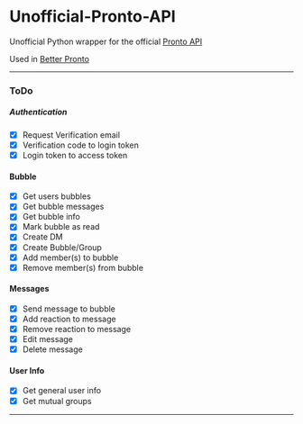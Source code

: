 # Unofficial-Pronto-API

Unofficial Python wrapper for the official [Pronto API](https://developers.pronto.io/docs/pronto-api/f6c46f99eac74-pronto-api)

Used in [Better Pronto](https://github.com/Society451/Better-Pronto)

---- 
### ToDo

##### Authentication
- [x] Request Verification email
- [x] Verification code to login token
- [x] Login token to access token

#### Bubble
- [x] Get users bubbles
- [x] Get bubble messages
- [x] Get bubble info
- [x] Mark bubble as read
- [x] Create DM
- [x] Create Bubble/Group
- [x] Add member(s) to bubble
- [x] Remove member(s) from bubble

#### Messages
- [x] Send message to bubble
- [x] Add reaction to message
- [x] Remove reaction to message
- [x] Edit message
- [x] Delete message

#### User Info
- [x] Get general user info
- [x] Get mutual groups
----
